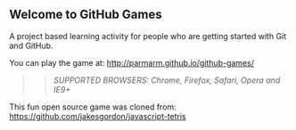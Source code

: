 ## Welcome to GitHub Games

A project based learning activity for people who are getting started with Git and GitHub.

You can play the game at: http://parmarm.github.io/github-games/

>> _*SUPPORTED BROWSERS*: Chrome, Firefox, Safari, Opera and IE9+_

This fun open source game was cloned from: https://github.com/jakesgordon/javascript-tetris
